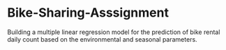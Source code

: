 # Bike-Sharing-Asssignment
Building a multiple linear regression model for the prediction of bike rental daily count based on the environmental and seasonal parameters.
